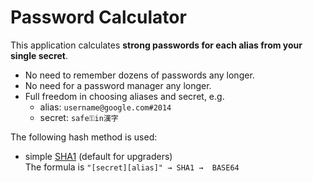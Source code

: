 Password Calculator
===================

This application calculates **strong passwords for each alias from your single secret**.

* No need to remember dozens of passwords any longer.
* No need for a password manager any longer.
* Full freedom in choosing aliases and secret, e.g.
  * alias: `username@google.com#2014`
  * secret: `safe⚿in漢字`

The following hash method is used:

* simple [SHA1](https://en.wikipedia.org/wiki/SHA-1) (default for upgraders)  
  The formula is `"[secret][alias]" → SHA1 →  BASE64`

